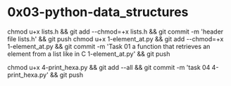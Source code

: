 # 0x03-python-data_structures

chmod u+x lists.h && git add --chmod=+x lists.h && git commit -m 'header file lists.h' && git push
chmod u+x 1-element_at.py && git add --chmod=+x 1-element_at.py && git commit -m 'Task 01 a function that retrieves an element from a list like in C 1-element_at.py' && git push

chmod u+x 4-print_hexa.py && git add --all && git commit -m 'task 04 4-print_hexa.py' && git push
